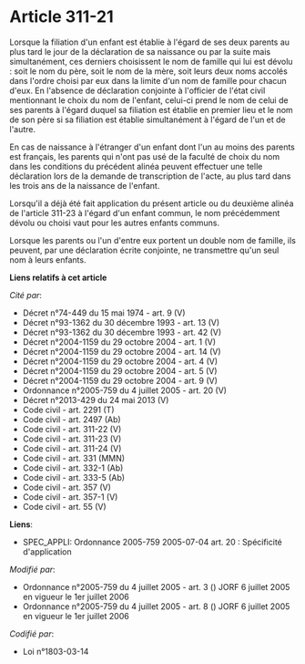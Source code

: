 # Article 311-21

Lorsque la filiation d'un enfant est établie à l'égard de ses deux parents au plus tard le jour de la déclaration de sa
naissance ou par la suite mais simultanément, ces derniers choisissent le nom de famille qui lui est dévolu : soit le nom du
père, soit le nom de la mère, soit leurs deux noms accolés dans l'ordre choisi par eux dans la limite d'un nom de famille
pour chacun d'eux. En l'absence de déclaration conjointe à l'officier de l'état civil mentionnant le choix du nom de
l'enfant, celui-ci prend le nom de celui de ses parents à l'égard duquel sa filiation est établie en premier lieu et le nom
de son père si sa filiation est établie simultanément à l'égard de l'un et de l'autre. 

En cas de naissance à l'étranger d'un enfant dont l'un au moins des parents est français, les parents qui n'ont pas usé de la
faculté de choix du nom dans les conditions du précédent alinéa peuvent effectuer une telle déclaration lors de la demande de
transcription de l'acte, au plus tard dans les trois ans de la naissance de l'enfant. 

Lorsqu'il a déjà été fait application du présent article ou du deuxième alinéa de l'article 311-23 à l'égard d'un enfant
commun, le nom précédemment dévolu ou choisi vaut pour les autres enfants communs. 

Lorsque les parents ou l'un d'entre eux portent un double nom de famille, ils peuvent, par une déclaration écrite conjointe,
ne transmettre qu'un seul nom à leurs enfants.

**Liens relatifs à cet article**

_Cité par_:

  - Décret n°74-449 du 15 mai 1974 - art. 9 (V)
  - Décret n°93-1362 du 30 décembre 1993 - art. 13 (V)
  - Décret n°93-1362 du 30 décembre 1993 - art. 42 (V)
  - Décret n°2004-1159 du 29 octobre 2004 - art. 1 (V)
  - Décret n°2004-1159 du 29 octobre 2004 - art. 14 (V)
  - Décret n°2004-1159 du 29 octobre 2004 - art. 4 (V)
  - Décret n°2004-1159 du 29 octobre 2004 - art. 5 (V)
  - Décret n°2004-1159 du 29 octobre 2004 - art. 9 (V)
  - Ordonnance n°2005-759 du 4 juillet 2005 - art. 20 (V)
  - Décret n°2013-429 du 24 mai 2013 (V)
  - Code civil - art. 2291 (T)
  - Code civil - art. 2497 (Ab)
  - Code civil - art. 311-22 (V)
  - Code civil - art. 311-23 (V)
  - Code civil - art. 311-24 (V)
  - Code civil - art. 331 (MMN)
  - Code civil - art. 332-1 (Ab)
  - Code civil - art. 333-5 (Ab)
  - Code civil - art. 357 (V)
  - Code civil - art. 357-1 (V)
  - Code civil - art. 55 (V)

**Liens**:

  - SPEC_APPLI: Ordonnance 2005-759 2005-07-04 art. 20 : Spécificité d'application

_Modifié par_:

  - Ordonnance n°2005-759 du 4 juillet 2005 - art. 3 () JORF 6 juillet 2005 en vigueur le 1er juillet 2006
  - Ordonnance n°2005-759 du 4 juillet 2005 - art. 8 () JORF 6 juillet 2005 en vigueur le 1er juillet 2006

_Codifié par_:

  - Loi n°1803-03-14
